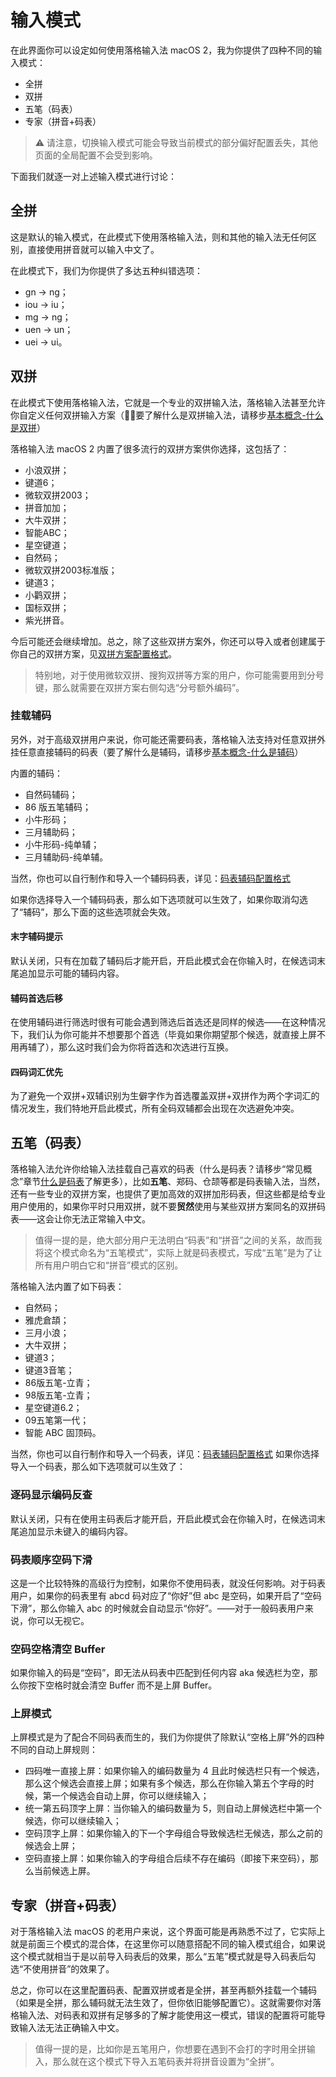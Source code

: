 # 输入模式

在此界面你可以设定如何使用落格输入法 macOS 2，我为你提供了四种不同的输入模式：

- 全拼
- 双拼
- 五笔（码表）
- 专家（拼音+码表）

> ⚠️ 请注意，切换输入模式可能会导致当前模式的部分偏好配置丢失，其他页面的全局配置不会受到影响。

下面我们就逐一对上述输入模式进行讨论：

## 全拼

这是默认的输入模式，在此模式下使用落格输入法，则和其他的输入法无任何区别，直接使用拼音就可以输入中文了。

在此模式下，我们为你提供了多达五种纠错选项：

* gn → ng；
* iou → iu；
* mg → ng；
* uen → un；
* uei → ui。

## 双拼

在此模式下使用落格输入法，它就是一个专业的双拼输入法，落格输入法甚至允许你自定义任何双拼输入方案（🤷‍♂️要了解什么是双拼输入法，请移步[基本概念-什么是双拼](https://docs.logcg.com/chang-jian-gai-nian/whatssp)）

落格输入法 macOS 2 内置了很多流行的双拼方案供你选择，这包括了：

* 小浪双拼；
* 键道6；
* 微软双拼2003；
* 拼音加加；
* 大牛双拼；
* 智能ABC；
* 星空键道；
* 自然码；
* 微软双拼2003标准版；
* 键道3；
* 小鹳双拼；
* 国标双拼；
* 紫光拼音。

今后可能还会继续增加。总之，除了这些双拼方案外，你还可以导入或者创建属于你自己的双拼方案，见[双拼方案配置格式](https://docs.logcg.com/jin-jie-ji-qiao/spformat)。

> 特别地，对于使用微软双拼、搜狗双拼等方案的用户，你可能需要用到分号键，那么就需要在双拼方案右侧勾选“分号额外编码”。

### 挂载辅码

另外，对于高级双拼用户来说，你可能还需要码表，落格输入法支持对任意双拼外挂任意直接辅码的码表（要了解什么是辅码，请移步[基本概念-什么是辅码](https://docs.logcg.com/chang-jian-gai-nian/assist)）

内置的辅码：

* 自然码辅码；
* 86 版五笔辅码；
* 小牛形码；
* 三月辅助码；
* 小牛形码-纯单辅；
* 三月辅助码-纯单辅。

当然，你也可以自行制作和导入一个辅码码表，详见：[码表辅码配置格式](https://docs.logcg.com/jin-jie-ji-qiao/table-format)

如果你选择导入一个辅码码表，那么如下选项就可以生效了，如果你取消勾选了“辅码”，那么下面的这些选项就会失效。

#### 末字辅码提示

默认关闭，只有在加载了辅码后才能开启，开启此模式会在你输入时，在候选词末尾追加显示可能的辅码内容。

#### 辅码首选后移

在使用辅码进行筛选时很有可能会遇到筛选后首选还是同样的候选——在这种情况下，我们认为你可能并不想要那个首选（毕竟如果你期望那个候选，就直接上屏不用再辅了），那么这时我们会为你将首选和次选进行互换。

#### 四码词汇优先

为了避免一个双拼+双辅识别为生僻字作为首选覆盖双拼+双拼作为两个字词汇的情况发生，我们特地开启此模式，所有全码双辅都会出现在次选避免冲突。

## 五笔（码表）

落格输入法允许你给输入法挂载自己喜欢的码表（什么是码表？请移步“常见概念”章节[什么是码表](https://docs.logcg.com/chang-jian-gai-nian/codetable)了解更多），比如**五笔**、郑码、仓颉等都是码表输入法，当然，还有一些专业的双拼方案，也提供了更加高效的双拼加形码表，但这些都是给专业用户使用的，如果你平时只用双拼，就不要**贸然**使用与某些双拼方案同名的双拼码表——这会让你无法正常输入中文。

> 值得一提的是，绝大部分用户无法明白“码表”和“拼音”之间的关系，故而我将这个模式命名为“五笔模式”，实际上就是码表模式，写成“五笔”是为了让所有用户明白它和“拼音”模式的区别。

落格输入法内置了如下码表：

- 自然码；
- 雅虎倉頡；
- 三月小浪；
- 大牛双拼；
- 键道3；
- 键道3音笔；
- 86版五笔-立青；
- 98版五笔-立青；
- 星空键道6.2；
- 09五笔第一代；
- 智能 ABC 固顶码。


当然，你也可以自行制作和导入一个码表，详见：[码表辅码配置格式](https://docs.logcg.com/jin-jie-ji-qiao/table-format)
如果你选择导入一个码表，那么如下选项就可以生效了：

### 逐码显示编码反查

默认关闭，只有在使用主码表后才能开启，开启此模式会在你输入时，在候选词末尾追加显示未键入的编码内容。

### 码表顺序空码下滑

这是一个比较特殊的高级行为控制，如果你不使用码表，就没任何影响。对于码表用户，如果你的码表里有 abcd 码对应了“你好”但 abc 是空码，如果开启了“空码下滑”，那么你输入 abc 的时候就会自动显示“你好”。——对于一般码表用户来说，你可以无视它。

### 空码空格清空 Buffer

如果你输入的码是“空码”，即无法从码表中匹配到任何内容 aka 候选栏为空，那么你按下空格时就会清空 Buffer 而不是上屏 Buffer。

### 上屏模式

上屏模式是为了配合不同码表而生的，我们为你提供了除默认“空格上屏”外的四种不同的自动上屏规则：

* 四码唯一直接上屏：如果你输入的编码数量为 4 且此时候选栏只有一个候选，那么这个候选会直接上屏；如果有多个候选，那么在你输入第五个字母的时候，第一个候选会自动上屏，你可以继续输入；
* 统一第五码顶字上屏：当你输入的编码数量为 5，则自动上屏候选栏中第一个候选，你可以继续输入；
* 空码顶字上屏：如果你输入的下一个字母组合导致候选栏无候选，那么之前的候选会上屏；
* 空码直接上屏：如果你输入的字母组合后续不存在编码（即接下来空码），那么当前候选上屏。

## 专家（拼音+码表）

对于落格输入法 macOS 的老用户来说，这个界面可能是再熟悉不过了，它实际上就是前面三个模式的混合体，在这里你可以随意搭配不同的输入模式组合，如果说这个模式就相当于是以前导入码表后的效果，那么“五笔”模式就是导入码表后勾选“不使用拼音”的效果了。

总之，你可以在这里配置码表、配置双拼或者是全拼，甚至再额外挂载一个辅码（如果是全拼，那么辅码就无法生效了，但你依旧能够配置它）。这就需要你对落格输入法、对码表和双拼有足够多的了解才能使用这一模式，错误的配置将可能导致输入法无法正确输入中文。

> 值得一提的是，比如你是五笔用户，你想要在遇到不会打的字时用全拼输入，那么就在这个模式下导入五笔码表并将拼音设置为“全拼”。